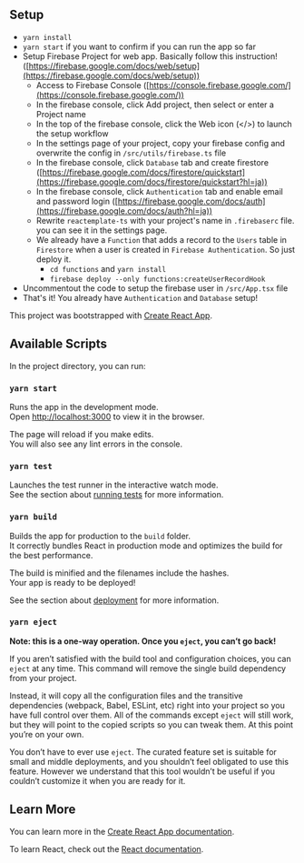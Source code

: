 ## Setup

- `yarn install`
- `yarn start` if you want to confirm if you can run the app so far
- Setup Firebase Project for web app. Basically follow this instruction! ([https://firebase.google.com/docs/web/setup](https://firebase.google.com/docs/web/setup))
    - Access to Firebase Console ([https://console.firebase.google.com/](https://console.firebase.google.com/))
    - In the firebase console, click Add project, then select or enter a Project name
    - In the top of the firebase console, click the Web icon (</>) to launch the setup workflow
    - In the settings page of your project, copy your firebase config and overwrite the config in  `/src/utils/firebase.ts` file
    - In the firebase console, click `Database` tab and create firestore ([https://firebase.google.com/docs/firestore/quickstart](https://firebase.google.com/docs/firestore/quickstart?hl=ja))
    - In the firebase console, click `Authentication` tab and enable email and password login ([https://firebase.google.com/docs/auth](https://firebase.google.com/docs/auth?hl=ja))
    - Rewrite `reactemplate-ts` with your project's name in `.firebaserc` file. you can see it in the settings page.
    - We already have a `Function` that adds a record to the `Users` table in `Firestore` when a user is created in `Firebase Authentication`. So just deploy it.
        - `cd functions` and `yarn install`
        - `firebase deploy --only functions:createUserRecordHook`
- Uncommentout the code to setup the firebase user in `/src/App.tsx` file
- That's it! You already have `Authentication` and `Database` setup!

This project was bootstrapped with [Create React App](https://github.com/facebook/create-react-app).

## Available Scripts

In the project directory, you can run:

### `yarn start`

Runs the app in the development mode.<br />
Open [http://localhost:3000](http://localhost:3000) to view it in the browser.

The page will reload if you make edits.<br />
You will also see any lint errors in the console.

### `yarn test`

Launches the test runner in the interactive watch mode.<br />
See the section about [running tests](https://facebook.github.io/create-react-app/docs/running-tests) for more information.

### `yarn build`

Builds the app for production to the `build` folder.<br />
It correctly bundles React in production mode and optimizes the build for the best performance.

The build is minified and the filenames include the hashes.<br />
Your app is ready to be deployed!

See the section about [deployment](https://facebook.github.io/create-react-app/docs/deployment) for more information.

### `yarn eject`

**Note: this is a one-way operation. Once you `eject`, you can’t go back!**

If you aren’t satisfied with the build tool and configuration choices, you can `eject` at any time. This command will remove the single build dependency from your project.

Instead, it will copy all the configuration files and the transitive dependencies (webpack, Babel, ESLint, etc) right into your project so you have full control over them. All of the commands except `eject` will still work, but they will point to the copied scripts so you can tweak them. At this point you’re on your own.

You don’t have to ever use `eject`. The curated feature set is suitable for small and middle deployments, and you shouldn’t feel obligated to use this feature. However we understand that this tool wouldn’t be useful if you couldn’t customize it when you are ready for it.

## Learn More

You can learn more in the [Create React App documentation](https://facebook.github.io/create-react-app/docs/getting-started).

To learn React, check out the [React documentation](https://reactjs.org/).
